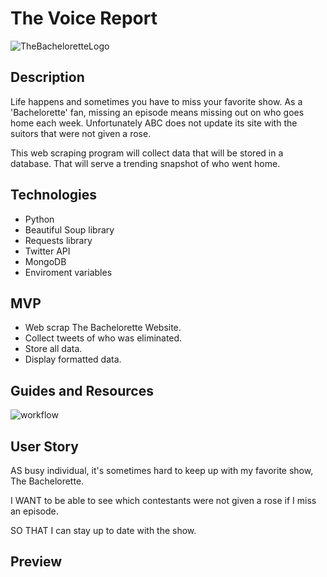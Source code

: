 # The Voice Report

![TheBacheloretteLogo](thebach.png)

## Description

Life happens and sometimes you have to miss your favorite show. As a 'Bachelorette' fan, missing an episode means missing out on who goes home each week. Unfortunately ABC does not update its site with the suitors that were not given a rose.

This web scraping program will collect data that will be stored in a database. That will serve a trending snapshot of who went home.

## Technologies

- Python
- Beautiful Soup library
- Requests library
- Twitter API
- MongoDB
- Enviroment variables

## MVP

- Web scrap The Bachelorette Website.
- Collect tweets of who was eliminated.
- Store all data.
- Display formatted data.

## Guides and Resources

![workflow](The-Voice-Report.png)

## User Story

AS busy individual, it's sometimes hard to keep up with my favorite show, The Bachelorette.

I WANT to be able to see which contestants were not given a rose if I miss an episode.

SO THAT I can stay up to date with the show.

## Preview
